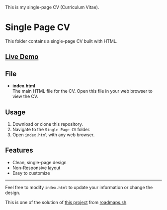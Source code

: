 This is my single-page CV (Curriculum Vitae).

# Single Page CV

This folder contains a single-page CV built with HTML.

## [Live Demo](https://chin-maya.github.io/Projects-for-Warm-Up/01-Single-Page-CV)
## File

- **index.html**  
  The main HTML file for the CV. Open this file in your web browser to view the CV.

## Usage

1. Download or clone this repository.
2. Navigate to the `Single Page CV` folder.
3. Open `index.html` with any web browser.

## Features

- Clean, single-page design
- Non-Responsive layout
- Easy to customize

---

Feel free to modify `index.html` to update your information or change the design.

This is one of the solution of [this project](https://roadmap.sh/projects/single-page-cv) from [roadmaps.sh](https://roadmap.sh/projects/single-page-cv).
